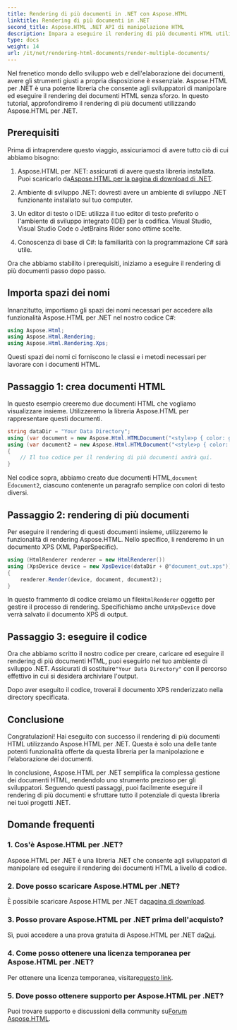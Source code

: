 ```yaml
---
title: Rendering di più documenti in .NET con Aspose.HTML
linktitle: Rendering di più documenti in .NET
second_title: Aspose.HTML .NET API di manipolazione HTML
description: Impara a eseguire il rendering di più documenti HTML utilizzando Aspose.HTML per .NET. Potenzia le tue capacità di elaborazione dei documenti con questa potente libreria.
type: docs
weight: 14
url: /it/net/rendering-html-documents/render-multiple-documents/
---
```

Nel frenetico mondo dello sviluppo web e dell'elaborazione dei documenti, avere gli strumenti giusti a propria disposizione è essenziale. Aspose.HTML per .NET è una potente libreria che consente agli sviluppatori di manipolare ed eseguire il rendering dei documenti HTML senza sforzo. In questo tutorial, approfondiremo il rendering di più documenti utilizzando Aspose.HTML per .NET.

## Prerequisiti

Prima di intraprendere questo viaggio, assicuriamoci di avere tutto ciò di cui abbiamo bisogno:

1.  Aspose.HTML per .NET: assicurati di avere questa libreria installata. Puoi scaricarlo da[Aspose.HTML per la pagina di download di .NET](https://releases.aspose.com/html/net/).

2. Ambiente di sviluppo .NET: dovresti avere un ambiente di sviluppo .NET funzionante installato sul tuo computer.

3. Un editor di testo o IDE: utilizza il tuo editor di testo preferito o l'ambiente di sviluppo integrato (IDE) per la codifica. Visual Studio, Visual Studio Code o JetBrains Rider sono ottime scelte.

4. Conoscenza di base di C#: la familiarità con la programmazione C# sarà utile.

Ora che abbiamo stabilito i prerequisiti, iniziamo a eseguire il rendering di più documenti passo dopo passo.

## Importa spazi dei nomi

Innanzitutto, importiamo gli spazi dei nomi necessari per accedere alla funzionalità Aspose.HTML per .NET nel nostro codice C#:

```csharp
using Aspose.Html;
using Aspose.Html.Rendering;
using Aspose.Html.Rendering.Xps;
```

Questi spazi dei nomi ci forniscono le classi e i metodi necessari per lavorare con i documenti HTML.

## Passaggio 1: crea documenti HTML

In questo esempio creeremo due documenti HTML che vogliamo visualizzare insieme. Utilizzeremo la libreria Aspose.HTML per rappresentare questi documenti.

```csharp
string dataDir = "Your Data Directory";
using (var document = new Aspose.Html.HTMLDocument("<style>p { color: green; }</style><p>my first paragraph</p>", @"c:\work\"))
using (var document2 = new Aspose.Html.HTMLDocument("<style>p { color: blue; }</style><p>my first paragraph</p>", @"c:\work\"))
{
    // Il tuo codice per il rendering di più documenti andrà qui.
}
```

Nel codice sopra, abbiamo creato due documenti HTML,`document` E`document2`, ciascuno contenente un paragrafo semplice con colori di testo diversi.

## Passaggio 2: rendering di più documenti

Per eseguire il rendering di questi documenti insieme, utilizzeremo le funzionalità di rendering Aspose.HTML. Nello specifico, li renderemo in un documento XPS (XML PaperSpecific).

```csharp
using (HtmlRenderer renderer = new HtmlRenderer())
using (XpsDevice device = new XpsDevice(dataDir + @"document_out.xps"))
{
    renderer.Render(device, document, document2);
}
```

 In questo frammento di codice creiamo un file`HtmlRenderer` oggetto per gestire il processo di rendering. Specifichiamo anche un`XpsDevice` dove verrà salvato il documento XPS di output.

## Passaggio 3: eseguire il codice

 Ora che abbiamo scritto il nostro codice per creare, caricare ed eseguire il rendering di più documenti HTML, puoi eseguirlo nel tuo ambiente di sviluppo .NET. Assicurati di sostituire`"Your Data Directory"` con il percorso effettivo in cui si desidera archiviare l'output.

Dopo aver eseguito il codice, troverai il documento XPS renderizzato nella directory specificata.

## Conclusione
Congratulazioni! Hai eseguito con successo il rendering di più documenti HTML utilizzando Aspose.HTML per .NET. Questa è solo una delle tante potenti funzionalità offerte da questa libreria per la manipolazione e l'elaborazione dei documenti.

In conclusione, Aspose.HTML per .NET semplifica la complessa gestione dei documenti HTML, rendendolo uno strumento prezioso per gli sviluppatori. Seguendo questi passaggi, puoi facilmente eseguire il rendering di più documenti e sfruttare tutto il potenziale di questa libreria nei tuoi progetti .NET.

## Domande frequenti

### 1. Cos'è Aspose.HTML per .NET?
Aspose.HTML per .NET è una libreria .NET che consente agli sviluppatori di manipolare ed eseguire il rendering dei documenti HTML a livello di codice.

### 2. Dove posso scaricare Aspose.HTML per .NET?
 È possibile scaricare Aspose.HTML per .NET da[pagina di download](https://releases.aspose.com/html/net/).

### 3. Posso provare Aspose.HTML per .NET prima dell'acquisto?
 Sì, puoi accedere a una prova gratuita di Aspose.HTML per .NET da[Qui](https://releases.aspose.com/).

### 4. Come posso ottenere una licenza temporanea per Aspose.HTML per .NET?
 Per ottenere una licenza temporanea, visitare[questo link](https://purchase.aspose.com/temporary-license/).

### 5. Dove posso ottenere supporto per Aspose.HTML per .NET?
 Puoi trovare supporto e discussioni della community su[Forum Aspose.HTML](https://forum.aspose.com/).

